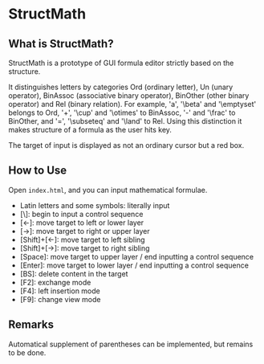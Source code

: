 # StructMath

## What is StructMath?

StructMath is a prototype of GUI formula editor strictly based on the structure.

It distinguishes letters by categories
Ord (ordinary letter),
Un (unary operator),
BinAssoc (associative binary operator),
BinOther (other binary operator) and
Rel (binary relation).
For example, 'a', '\beta' and '\emptyset' belongs to Ord,
'+', '\cup' and '\otimes' to BinAssoc,
'-' and '\frac' to BinOther,
and '=', '\subseteq' and '\land' to Rel.
Using this distinction it makes structure of a formula as the user hits key.

The target of input is displayed as not an ordinary cursor but a red box.


## How to Use

Open `index.html`, and you can input mathematical formulae.

* Latin letters and some symbols: literally input
* [\\]: begin to input a control sequence
* [←]: move target to left or lower layer
* [→]: move target to right or upper layer
* [Shift]+[←]: move target to left sibling
* [Shift]+[→]: move target to right sibling
* [Space]: move target to upper layer / end inputting a control sequence
* [Enter]: move target to lower layer / end inputting a control sequence
* [BS]: delete content in the target
* [F2]: exchange mode
* [F4]: left insertion mode
* [F9]: change view mode

## Remarks

Automatical supplement of parentheses can be implemented, but remains to be done.